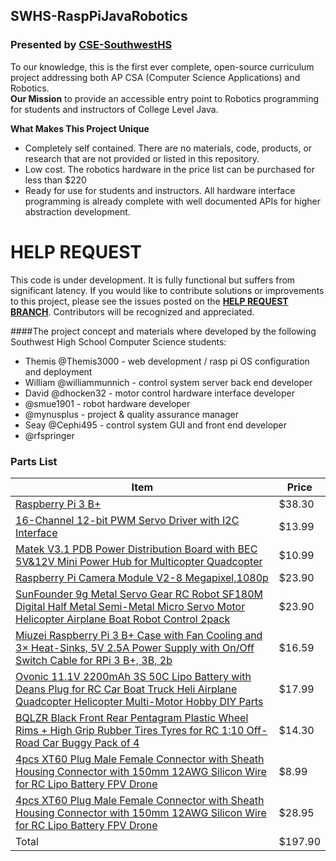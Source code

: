 ## SWHS-RaspPiJavaRobotics

### Presented by [CSE-SouthwestHS](https://github.com/CSE-SouthwestHS)

To our knowledge, this is the first ever complete, open-source curriculum project addressing both AP CSA (Computer Science Applications) and Robotics.  
**Our Mission** to provide an accessible entry point to Robotics programming for students and instructors of College Level Java.

**What Makes This Project Unique**
- Completely self contained.  There are no materials, code, products, or research that are not provided or listed in this repository.
- Low cost.  The robotics hardware in the price list can be purchased for less than $220
- Ready for use for students and instructors.  All hardware interface programming is already complete with well documented APIs for higher abstraction development.

# HELP REQUEST
This code is under development.  It is fully functional but suffers from significant latency.
If you would like to contribute solutions or improvements to this project, please see the issues posted on the
**[HELP REQUEST BRANCH](https://github.com/CSE-SouthwestHS/SWHS-RaspPiJavaRobotics/blob/HelpRequestWebsocket/README.md)**.
Contributors will be recognized and appreciated.

####The project concept and materials where developed by the following Southwest High School Computer Science students:

- Themis @Themis3000 - web development / rasp pi OS configuration and deployment
- William @williammunnich - control system server back end developer
- David @dhocken32 - motor control hardware interface developer
- @smue1901 - robot hardware developer
- @mynusplus - project & quality assurance manager
- Seay @Cephi495 - control system GUI and front end developer
- @rfspringer


### Parts List

Item | Price
-----|------
[Raspberry Pi 3 B+](https://www.amazon.com/ELEMENT-Element14-Raspberry-Pi-Motherboard/dp/B07BDR5PDW/ref=sr_1_3?s=electronics&ie=UTF8&qid=1547473528&sr=1-3&keywords=raspberry+pi+3B%2B)|$38.30
[16-Channel 12-bit PWM Servo Driver with I2C Interface](https://www.amazon.com/16-Channel-12-bit-Servo-Driver-Interface/dp/B00EIB0U7A/ref=sr_1_fkmr0_1?s=electronics&ie=UTF8&qid=1547473823&sr=1-1-fkmr0&keywords=Adafruit+16-Channel+12-bit+PWM%2FServo+Driver+-+I2C+interface+-+PCA9685)|$13.99
[Matek V3.1 PDB Power Distribution Board with BEC 5V&12V Mini Power Hub for Multicopter Quadcopter](https://www.amazon.com/Matek-Power-Distribution-Multicopter-Quadcopter/dp/B071CFKFY1/ref=sr_1_6?ie=UTF8&qid=1540928993&sr=8-6&keywords=power+distribution+board)|$10.99
[Raspberry Pi Camera Module V2-8 Megapixel,1080p](https://www.amazon.com/Raspberry-Pi-Camera-Module-Megapixel/dp/B01ER2SKFS/ref=sr_1_3?ie=UTF8&qid=1547474475&sr=8-3&keywords=Raspberry+Pi+Camera+Board+v2)|$23.90
[SunFounder 9g Metal Servo Gear RC Robot SF180M Digital Half Metal Semi-Metal Micro Servo Motor Helicopter Airplane Boat Robot Control 2pack](https://www.amazon.com/SunFounder-Digital-Helicopter-Fix-Wing-Airplane/dp/B078Y312YP/ref=sr_1_7?ie=UTF8&qid=1540157831&sr=8-7&keywords=servo%2Bfor&th=1)|$23.90
[Miuzei Raspberry Pi 3 B+ Case with Fan Cooling and 3× Heat-Sinks, 5V 2.5A Power Supply with On/Off Switch Cable for RPi 3 B+, 3B, 2b](https://www.amazon.com/Miuzei-Raspberry-Heatsinks-Supply-Compatible/dp/B07BTHNW9W/ref=pd_bxgy_147_img_3/136-1253198-7157437?_encoding=UTF8&pd_rd_i=B07BTHNW9W&pd_rd_r=604e0dc0-1802-11e9-8de9-53127fb3e287&pd_rd_w=1SdEJ&pd_rd_wg=4ZtEv&pf_rd_p=6725dbd6-9917-451d-beba-16af7874e407&pf_rd_r=VQT2E6AE4T0H39XQ6QHH&psc=1&refRID=VQT2E6AE4T0H39XQ6QHH)|$16.59
[Ovonic 11.1V 2200mAh 3S 50C Lipo Battery with Deans Plug for RC Car Boat Truck Heli Airplane Quadcopter Helicopter Multi-Motor Hobby DIY Parts](https://www.amazon.com/2200mAh-Airplane-Quadcopter-Helicopter-Multi-Motor/dp/B077P73SDS/ref=sr_1_1_sspa?ie=UTF8&qid=1547240425&sr=8-1-spons&keywords=3s+2200mah&psc=1)|$17.99
[BQLZR Black Front Rear Pentagram Plastic Wheel Rims + High Grip Rubber Tires Tyres for RC 1:10 Off-Road Car Buggy Pack of 4](https://www.amazon.com/BQLZR-Black-Pentagram-Plastic-Rubber/dp/B00ID51M9W/ref=sr_1_3?ie=UTF8&qid=1540165190&sr=8-3&keywords=rc+car+wheel)|$14.30
[4pcs XT60 Plug Male Female Connector with Sheath Housing Connector with 150mm 12AWG Silicon Wire for RC Lipo Battery FPV Drone](https://www.amazon.com/Female-Connector-Housing-Silicon-Battery/dp/B073QJWVVK?crid=3Q2VQ882VEEU4&keywords=xt60+connector&qid=1540842493&sprefix=xt+60%2Caps%2C176&sr=8-7&ref=sr_1_7)|$8.99
[4pcs XT60 Plug Male Female Connector with Sheath Housing Connector with 150mm 12AWG Silicon Wire for RC Lipo Battery FPV Drone](https://www.amazon.com/iGaging-Electronic-Digital-Fractions-Stainless/dp/B001AQEZ2W/ref=sr_1_4?ie=UTF8&qid=1540933218&sr=8-4&keywords=igaging+caliper)|$28.95
Total|$197.90
